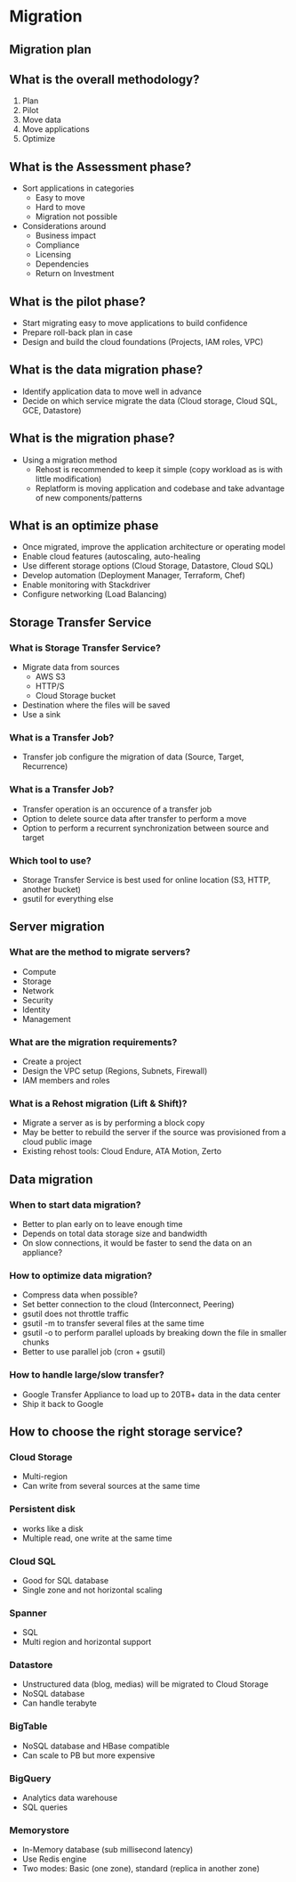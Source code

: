 # Migration

## Migration plan

## What is the overall methodology?
 1. Plan
 2. Pilot
 3. Move data
 4. Move applications
 5. Optimize

## What is the Assessment phase?
 - Sort applications in categories
   - Easy to move
   - Hard to move
   - Migration not possible
 - Considerations around
   - Business impact
   - Compliance
   - Licensing
   - Dependencies
   - Return on Investment

## What is the pilot phase?
 - Start migrating easy to move applications to build confidence
 - Prepare roll-back plan in case
 - Design and build the cloud foundations (Projects, IAM roles, VPC)

## What is the data migration phase?
 - Identify application data to move well in advance
 - Decide on which service migrate the data (Cloud storage, Cloud SQL, GCE, Datastore)

## What is the migration phase?
 - Using a migration method
   - Rehost is recommended to keep it simple (copy workload as is with little modification)
   - Replatform is moving application and codebase and take advantage of new components/patterns

## What is an optimize phase
 - Once migrated, improve the application architecture or operating model
 - Enable cloud features (autoscaling, auto-healing
 - Use different storage options (Cloud Storage, Datastore, Cloud SQL)
 - Develop automation (Deployment Manager, Terraform, Chef)
 - Enable monitoring with Stackdriver
 - Configure networking (Load Balancing)

## Storage Transfer Service

### What is Storage Transfer Service?
 - Migrate data from sources
   - AWS S3
   - HTTP/S
   - Cloud Storage bucket
 - Destination where the files will be saved
 - Use a sink

### What is a Transfer Job?
 - Transfer job configure the migration of data (Source, Target, Recurrence)

### What is a Transfer Job?
 - Transfer operation is an occurence of a transfer job
 - Option to delete source data after transfer to perform a move
 - Option to perform a recurrent synchronization between source and target

### Which tool to use?
 - Storage Transfer Service is best used for online location (S3, HTTP, another bucket)
 - gsutil for everything else

## Server migration

### What are the method to migrate servers?
 - Compute
 - Storage
 - Network
 - Security
 - Identity
 - Management

### What are the migration requirements?
 - Create a project
 - Design the VPC setup (Regions, Subnets, Firewall)
 - IAM members and roles

### What is a Rehost migration (Lift & Shift)?
 - Migrate a server as is by performing a block copy
 - May be better to rebuild the server if the source was provisioned from a cloud public image
 - Existing rehost tools: Cloud Endure, ATA Motion, Zerto

## Data migration

### When to start data migration?
 - Better to plan early on to leave enough time
 - Depends on total data storage size and bandwidth
 - On slow connections, it would be faster to send the data on an appliance?

### How to optimize data migration?
 - Compress data when possible?
 - Set better connection to the cloud (Interconnect, Peering)
 - gsutil does not throttle traffic
 - gsutil -m to transfer several files at the same time
 - gsutil -o to perform parallel uploads by breaking down the file in smaller chunks
 - Better to use parallel job (cron + gsutil)

### How to handle large/slow transfer?
 - Google Transfer Appliance to load up to 20TB+ data in the data center
 - Ship it back to Google

## How to choose the right storage service?

### Cloud Storage
 - Multi-region
 - Can write from several sources at the same time

### Persistent disk
 - works like a disk
 - Multiple read, one write at the same time

### Cloud SQL
 - Good for SQL database
 - Single zone and not horizontal scaling

### Spanner
 - SQL
 - Multi region and horizontal support

### Datastore
 - Unstructured data (blog, medias) will be migrated to Cloud Storage
 - NoSQL database
 - Can handle terabyte

### BigTable
 - NoSQL database and HBase compatible
 - Can scale to PB but more expensive

### BigQuery
 - Analytics data warehouse
 - SQL queries

### Memorystore
 - In-Memory database (sub millisecond latency)
 - Use Redis engine
 - Two modes: Basic (one zone), standard (replica in another zone)
